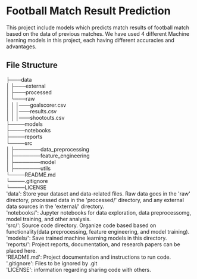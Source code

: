 # Football Match Result Prediction
This project include models which predicts match results of football match based on the data of previous matches. We have used 4 different Machine learning models in this project, each having different accuracies and advantages.

## File Structure
├───data<br>
│    ├───external<br>
│    ├───processed<br>
│    └───raw<br>
│    │    │───goalscorer.csv<br>
│    │    │───results.csv<br>
│    │    │───shootouts.csv<br>
├────models<br>
├────notebooks<br>
├────reports<br>
└────src<br>
│    ├───────data_preprocessing<br>
│    ├───────feature_engineering<br>
│    ├───────model<br>
│    ├───────utils<br>
└────README.md<br>
└────.gitignore<br>
└────LICENSE<br>
'data\': Store your dataset and data-related files. Raw data goes in the 'raw' directory, processed data in the 'processed/' directory, and any external data sources in the 'external/' directory.<br>
'notebooks/': Jupyter notebooks for data exploration, data preprocessomg, model training, and other analysis.<br>
'src/': Source code directory. Organize code based based on functionality(data preprocessing, feature engineering, and model training).<br>
'models/': Save trained machine learning models in this directory.<br>
'reports/': Project reports, documentation, and research papers can be placed here.<br>
'README.md': Project documentation and instructions to run code.<br>
'.gitignore': Files to be ignored by .git<br>
'LICENSE': information regarding sharing code with others. <br>
